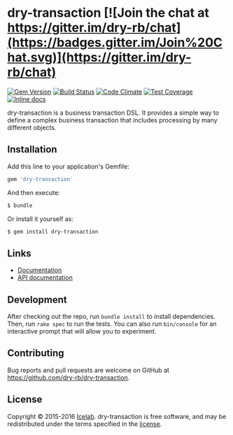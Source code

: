 [gitter]: https://gitter.im/dry-rb/chat
[gem]: https://img.shields.io/gem/v/dry-transaction.svg]
[travis]: https://travis-ci.org/dry-rb/dry-transaction
[codeclimate]: https://codeclimate.com/github/dry-rb/dry-transaction
[coveralls]: https://coveralls.io/r/dry-rb/dry-transaction
[inchpages]: http://inch-ci.org/github/dry-rb/dry-transaction

# dry-transaction [![Join the chat at https://gitter.im/dry-rb/chat](https://badges.gitter.im/Join%20Chat.svg)](https://gitter.im/dry-rb/chat)

[![Gem Version](https://badge.fury.io/rb/dry-transaction.svg)][gem]
[![Build Status](https://travis-ci.org/dry-rb/dry-transaction.svg?branch=master)][travis]
[![Code Climate](https://codeclimate.com/github/dry-rb/dry-transaction/badges/gpa.svg)][codeclimate]
[![Test Coverage](https://codeclimate.com/github/dry-rb/dry-transaction/badges/coverage.svg)][codeclimate]
[![Inline docs](http://inch-ci.org/github/dry-rb/dry-transaction.svg?branch=master)][inchpages]

dry-transaction is a business transaction DSL. It provides a simple way to define a complex business transaction that includes processing by many different objects.

## Installation

Add this line to your application's Gemfile:

```ruby
gem 'dry-transaction'
```

And then execute:

```sh
$ bundle
```

Or install it yourself as:

```sh
$ gem install dry-transaction
```

## Links

* [Documentation](http://dry-rb.org/gems/dry-transaction)
* [API documentation](http://www.rubydoc.info/github/dry-rb/dry-transaction)

## Development

After checking out the repo, run `bundle install` to install dependencies. Then, run
`rake spec` to run the tests. You can also run `bin/console` for an interactive
prompt that will allow you to experiment.

## Contributing

Bug reports and pull requests are welcome on GitHub at <https://github.com/dry-rb/dry-transaction>.

## License

Copyright © 2015-2016 [Icelab](http://icelab.com.au/). dry-transaction is free software, and may be redistributed under the terms specified in the [license](LICENSE.md).
